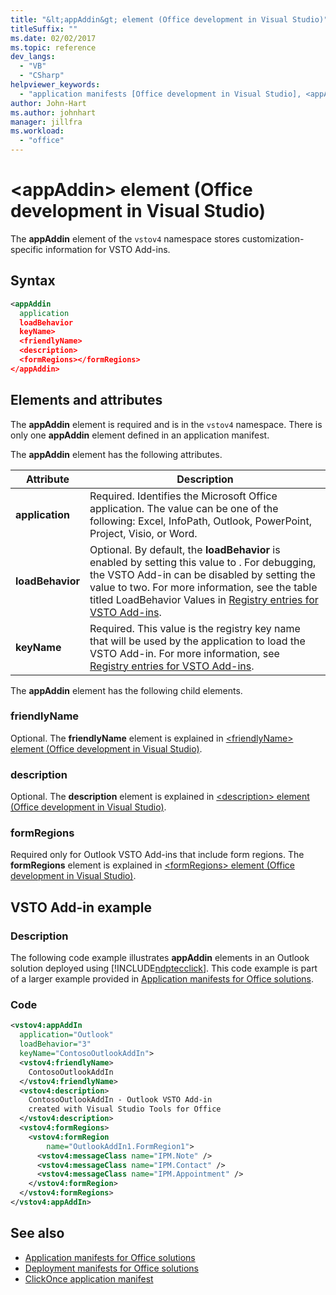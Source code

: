 ```yaml
---
title: "&lt;appAddin&gt; element (Office development in Visual Studio)"
titleSuffix: ""
ms.date: 02/02/2017
ms.topic: reference
dev_langs:
  - "VB"
  - "CSharp"
helpviewer_keywords:
  - "application manifests [Office development in Visual Studio], <appAddin> element"
author: John-Hart
ms.author: johnhart
manager: jillfra
ms.workload:
  - "office"
---
```

# &lt;appAddin&gt; element (Office development in Visual Studio)
  The **appAddin** element of the `vstov4` namespace stores customization-specific information for VSTO Add-ins.

## Syntax

```xml
<appAddin
  application
  loadBehavior
  keyName>
  <friendlyName>
  <description>
  <formRegions></formRegions>
</appAddin>
```

## Elements and attributes
 The **appAddin** element is required and is in the `vstov4` namespace. There is only one **appAddin** element defined in an application manifest.

 The **appAddin** element has the following attributes.

|Attribute|Description|
|---------------|-----------------|
|**application**|Required. Identifies the Microsoft Office application. The value can be one of the following: Excel, InfoPath, Outlook, PowerPoint, Project, Visio, or Word.|
|**loadBehavior**|Optional. By default, the **loadBehavior** is enabled by setting this value to . For debugging, the VSTO Add-in can be disabled by setting the value to two. For more information, see the table titled LoadBehavior Values in [Registry entries for VSTO Add-ins](../vsto/registry-entries-for-vsto-add-ins.md).|
|**keyName**|Required. This value is the registry key name that will be used by the application to load the VSTO Add-in. For more information, see [Registry entries for VSTO Add-ins](../vsto/registry-entries-for-vsto-add-ins.md).|

 The **appAddin** element has the following child elements.

### friendlyName
 Optional. The **friendlyName** element is explained in [&#60;friendlyName&#62; element &#40;Office development in Visual Studio&#41;](../vsto/friendlyname-element-office-development-in-visual-studio.md).

### description
 Optional. The **description** element is explained in [&#60;description&#62; element &#40;Office development in Visual Studio&#41;](../vsto/description-element-office-development-in-visual-studio.md).

### formRegions
 Required only for Outlook VSTO Add-ins that include form regions. The **formRegions** element is explained in [&#60;formRegions&#62; element &#40;Office development in Visual Studio&#41;](../vsto/formregions-element-office-development-in-visual-studio.md).

## VSTO Add-in example

### Description
 The following code example illustrates **appAddin** elements in an Outlook solution deployed using [!INCLUDE[ndptecclick](../vsto/includes/ndptecclick-md.md)]. This code example is part of a larger example provided in [Application manifests for Office solutions](../vsto/application-manifests-for-office-solutions.md).

### Code

```xml
<vstov4:appAddIn
  application="Outlook"
  loadBehavior="3"
  keyName="ContosoOutlookAddIn">
  <vstov4:friendlyName>
    ContosoOutlookAddIn
  </vstov4:friendlyName>
  <vstov4:description>
    ContosoOutlookAddIn - Outlook VSTO Add-in
    created with Visual Studio Tools for Office
  </vstov4:description>
  <vstov4:formRegions>
    <vstov4:formRegion
        name="OutlookAddIn1.FormRegion1">
      <vstov4:messageClass name="IPM.Note" />
      <vstov4:messageClass name="IPM.Contact" />
      <vstov4:messageClass name="IPM.Appointment" />
    </vstov4:formRegion>
  </vstov4:formRegions>
</vstov4:appAddIn>
```

## See also

- [Application manifests for Office solutions](../vsto/application-manifests-for-office-solutions.md)
- [Deployment manifests for Office solutions](../vsto/deployment-manifests-for-office-solutions.md)
- [ClickOnce application manifest](../deployment/clickonce-application-manifest.md)